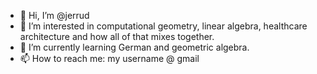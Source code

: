 - 👋 Hi, I’m @jerrud
- 👀 I’m interested in computational geometry, linear algebra, healthcare architecture and how all of that mixes together.
- 🌱 I’m currently learning German and geometric algebra.
- 📫 How to reach me: my username @ gmail

<!---
jerrud/jerrud is a ✨ special ✨ repository because its `README.md` (this file) appears on your GitHub profile.
You can click the Preview link to take a look at your changes.
--->
